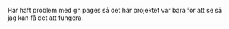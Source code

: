 Har haft problem med gh pages så det här projektet var bara för att se så jag kan få det att fungera.
